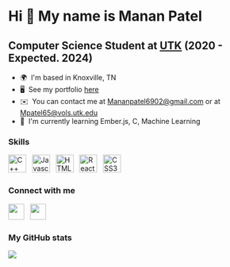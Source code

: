 Hi 👋 My name is Manan Patel
============================

Computer Science Student at <a href="https://www.utk.edu/">UTK</a> (2020 - Expected. 2024)
-------------------------------

* 🌍  I'm based in Knoxville, TN
* 🖥️  See my portfolio [here](http://manan-dev.github.io/web/)
* ✉️  You can contact me at [Mananpatel6902@gmail.com](mailto:Mananpatel6902@gmail.com) or at [Mpatel65@vols.utk.edu](mailto:Mpatel65@vols.utk.edu)
* 🧠  I'm currently learning Ember.js, C, Machine Learning

### Skills

<p align="left">
<a href="https://docs.microsoft.com/en-us/cpp/?view=msvc-170" target="_blank" rel="noreferrer"><img src="https://raw.githubusercontent.com/danielcranney/readme-generator/main/public/icons/skills/cplusplus-colored.svg" width="36" height="36" alt="C++" /></a>&nbsp;&nbsp;
<a href="https://developer.mozilla.org/en-US/docs/Web/JavaScript" target="_blank" rel="noreferrer"><img src="https://raw.githubusercontent.com/danielcranney/readme-generator/main/public/icons/skills/javascript-colored.svg" width="36" height="36" alt="Javascript" /></a>&nbsp;&nbsp;
<a href="https://developer.mozilla.org/en-US/docs/Glossary/HTML5" target="_blank" rel="noreferrer"><img src="https://raw.githubusercontent.com/danielcranney/readme-generator/main/public/icons/skills/html5-colored.svg" width="36" height="36" alt="HTML5" /></a>&nbsp;&nbsp;
<a href="https://reactjs.org/" target="_blank" rel="noreferrer"><img src="https://raw.githubusercontent.com/danielcranney/readme-generator/main/public/icons/skills/react-colored.svg" width="36" height="36" alt="React" /></a>&nbsp;&nbsp;
<a href="https://www.w3.org/TR/CSS/#css" target="_blank" rel="noreferrer"><img src="https://raw.githubusercontent.com/danielcranney/readme-generator/main/public/icons/skills/css3-colored.svg" width="36" height="36" alt="CSS3" /></a>
</p>


### Connect with me 

<p align="left">
<a href="https://discord.com/users/Manan#1891" target="_blank" rel="noreferrer"><img src="https://raw.githubusercontent.com/danielcranney/readme-generator/main/public/icons/socials/discord.svg" width="32" height="32"/></a>&nbsp;&nbsp;
<a href="https://www.linkedin.com/in/Manan-dev" target="_blank" rel="noreferrer"><img src="https://raw.githubusercontent.com/danielcranney/readme-generator/main/public/icons/socials/linkedin.svg" width="32" height="32" /></a>
</p>

### My GitHub stats

<a href="http://www.github.com/Manan-dev"><img src="https://github-readme-streak-stats.herokuapp.com/?user=Manan-dev&stroke=3382ed&background=27272a&ring=22c55e&fire=22c55e&currStreakNum=3382ed&currStreakLabel=22c55e&sideNums=3382ed&sideLabels=3382ed&dates=3382ed&hide_border=true" /></a>
